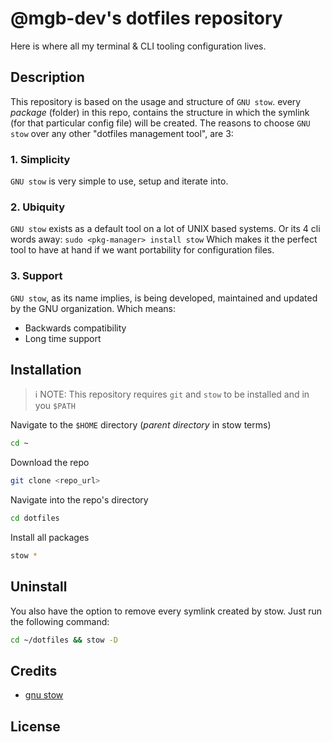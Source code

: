 # @mgb-dev's dotfiles repository

Here is where all my terminal & CLI tooling configuration lives.

## Description

This repository is based on the usage and structure of `GNU stow`.
every _package_ (folder) in this repo, contains the structure in which the symlink (for that particular config file) will be created.
The reasons to choose `GNU stow` over any other "dotfiles management tool", are 3:

### 1. Simplicity

`GNU stow` is very simple to use, setup and iterate into.

### 2. Ubiquity

`GNU stow` exists as a default tool on a lot of UNIX based systems. Or its 4 cli words away: `sudo <pkg-manager> install stow`
Which makes it the perfect tool to have at hand if we want portability for configuration files.

### 3. Support

`GNU stow`, as its name implies, is being developed, maintained and updated by the GNU organization. Which means:

- Backwards compatibility
- Long time support

## Installation

> ℹ️ NOTE: This repository requires `git` and `stow` to be installed and in you `$PATH`

Navigate to the `$HOME` directory (_parent directory_ in stow terms)

```bash
cd ~
```

Download the repo

```bash
git clone <repo_url>
```

Navigate into the repo's directory

```bash
cd dotfiles
```

Install all packages

```bash
stow *
```

## Uninstall

You also have the option to remove every symlink created by stow.
Just run the following command:

```bash
cd ~/dotfiles && stow -D
```

## Credits

- [gnu stow](https://www.gnu.org/software/stow/)

## License
